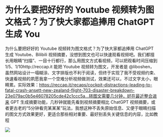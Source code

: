 # 为什么要把好好的 Youtube 视频转为图文格式？为了快大家都追捧用 ChatGPT 生成 You 
 为什么要把好好的 Youtube 视频转为图文格式？为了快大家都追捧用 ChatGPT 生成 Youtube、Bilibili 视频摘要，没想到图文也可以快速观看视频吧。我们都擅长用眼睛“扫描”、一目十行都行，那么用图文方式看视频，可以把观看时间压缩到 1/5、1/10http://reccap.it 能把 Youtube 视频转为图文，开发者是 @liboshen，虽然网站设计一塌糊涂、文字排版也不利于阅读，但终于实现了我不受视频约束、快速看视频的夙愿我拿一个空难分析视频做测试，效果还可以，不过文字太小，眼睛累。实际效果：https://reccap.it/recaps/cockpit-distractions-leading-to-fatal-crash-ansett-new-zealand-flight-703-disaster-breakdown-23e079ac0b5e46078205cde42c1ccc5a…转图文需要几分钟，好在最近整合进来 GPT 生成摘要功能，几秒钟就能先看到视频摘要相比 ChatGPT 视频摘要，或者更古老的“5分钟看完某某某”玩法，我想这种不丢失原始信息、又便于眼睛扫描的图文方式效果更好，更适合那些相对重要、最好别丢失关键信息的内容，比如教程 
 
 ![]( https://pbs.twimg.com/media/Fq_xXOMXgAASYpL?format=jpg )